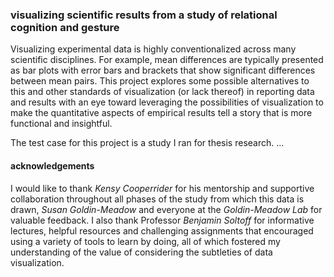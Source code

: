 ### visualizing scientific results from a study of relational cognition and gesture

Visualizing experimental data is highly conventionalized across many scientific disciplines. For example, mean differences are typically presented as bar plots with error bars and brackets that show significant differences between mean pairs. This project explores some possible alternatives to this and other standards of visualization (or lack thereof) in reporting data and results with an eye toward leveraging the possibilities of visualization to make the quantitative aspects of empirical results tell a story that is more functional and insightful. 

The test case for this project is a study I ran for thesis research. ...



#### acknowledgements

I would like to thank *Kensy Cooperrider* for his mentorship and supportive collaboration throughout all phases of the study from which this data is drawn, *Susan Goldin-Meadow* and everyone at the *Goldin-Meadow Lab* for valuable feedback. I also thank Professor *Benjamin Soltoff* for informative lectures, helpful resources and challenging assignments that encouraged using a variety of tools to learn by doing, all of which fostered my understanding of the value of considering the subtleties of data visualization.


